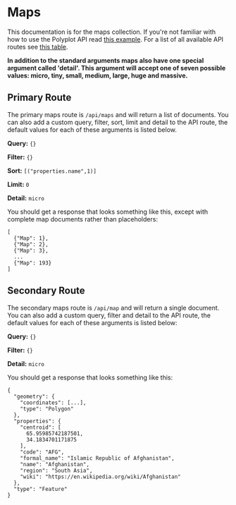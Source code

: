 # Maps

This documentation is for the maps collection. If you're not familiar with how to use the Polyplot API read [this example](https://github.com/jgphilpott/polyplot/tree/master/docs/api#example). For a list of all available API routes see [this table](https://github.com/jgphilpott/polyplot/tree/master/docs/api#routes).

**In addition to the standard arguments maps also have one special argument called 'detail'. This argument will accept one of seven possible values: micro, tiny, small, medium, large, huge and massive.**

## Primary Route

The primary maps route is `/api/maps` and will return a list of documents. You can also add a custom query, filter, sort, limit and detail to the API route, the default values for each of these arguments is listed below.

**Query:** `{}`

**Filter:** `{}`

**Sort:** `[("properties.name",1)]`

**Limit:** `0`

**Detail:** `micro`

You should get a response that looks something like this, except with complete map documents rather than placeholders:

```
[
  {"Map": 1},
  {"Map": 2},
  {"Map": 3},
  ...
  {"Map": 193}
]
```

## Secondary Route

The secondary maps route is `/api/map` and will return a single document. You can also add a custom query, filter and detail to the API route, the default values for each of these arguments is listed below:

**Query:** `{}`

**Filter:** `{}`

**Detail:** `micro`

You should get a response that looks something like this:

```
{
  "geometry": {
    "coordinates": [...],
    "type": "Polygon"
  },
  "properties": {
    "centroid": [
      65.95985742187501,
      34.1834701171875
    ],
    "code": "AFG",
    "formal_name": "Islamic Republic of Afghanistan",
    "name": "Afghanistan",
    "region": "South Asia",
    "wiki": "https://en.wikipedia.org/wiki/Afghanistan"
  },
  "type": "Feature"
}
```
